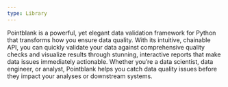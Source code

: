 ```yaml
---
type: Library
---
```


Pointblank is a powerful, yet elegant data validation framework for Python that transforms how you ensure data quality. With its intuitive, chainable API, you can quickly validate your data against comprehensive quality checks and visualize results through stunning, interactive reports that make data issues immediately actionable. Whether you’re a data scientist, data engineer, or analyst, Pointblank helps you catch data quality issues before they impact your analyses or downstream systems.